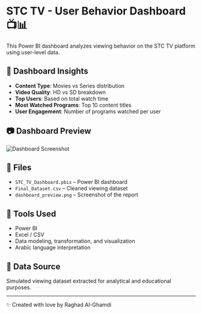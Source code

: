 # STC TV - User Behavior Dashboard 📺📊

This Power BI dashboard analyzes viewing behavior on the STC TV platform using user-level data.

## 📌 Dashboard Insights

- **Content Type**: Movies vs Series distribution
- **Video Quality**: HD vs SD breakdown
- **Top Users**: Based on total watch time
- **Most Watched Programs**: Top 10 content titles
- **User Engagement**: Number of programs watched per user

## 📷 Dashboard Preview

![Dashboard Screenshot](dashboard_preview.png)

## 📁 Files

- `STC_TV_Dashboard.pbix` – Power BI dashboard
- `Final_Dataset.csv` – Cleaned viewing dataset
- `dashboard_preview.png` – Screenshot of the report

## 🧪 Tools Used

- Power BI  
- Excel / CSV  
- Data modeling, transformation, and visualization  
- Arabic language interpretation

## 📡 Data Source

Simulated viewing dataset extracted for analytical and educational purposes.

---

✨ Created with love by Raghad Al-Ghamdi
